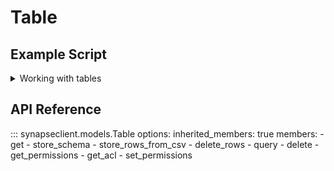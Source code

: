 # Table

## Example Script

<details class="quote">
  <summary>Working with tables</summary>

```python
{!docs/scripts/object_orientated_programming_poc/oop_poc_table.py!}
```
</details>

## API Reference

::: synapseclient.models.Table
    options:
        inherited_members: true
        members:
        - get
        - store_schema
        - store_rows_from_csv
        - delete_rows
        - query
        - delete
        - get_permissions
        - get_acl
        - set_permissions
